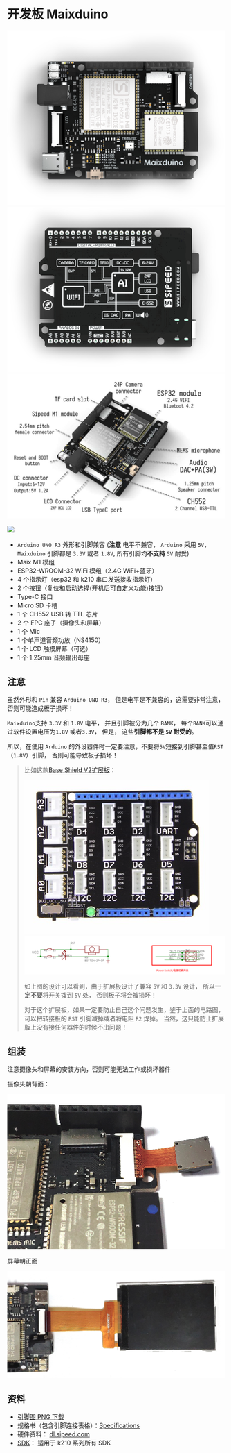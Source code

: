 开发板 Maixduino
===========

![](../../../assets/maixduino_0.png)
![](../../../assets/maixduino_1.png)
![](../../../assets/maixduino_3.jpg)

![](https://cdn.sipeed.com/wiki/maix/maixduino/maixduino_pins_1920_914.png)


* `Arduino UNO R3` 外形和引脚兼容 (**注意** 电平不兼容， `Arduino` 采用 `5V`， `Maixduino` 引脚都是 `3.3V` 或者 `1.8V`, 所有引脚均**不支持** `5V` 耐受)
* Maix M1 模组
* ESP32-WROOM-32 WiFi 模组（2.4G WiFi+蓝牙）
* 4 个指示灯（esp32 和 k210 串口发送接收指示灯）
* 2 个按钮（复位和启动选择(开机后可自定义功能)按钮）
* Type-C 接口
* Micro SD 卡槽
* 1 个 CH552 USB 转 TTL 芯片
* 2 个 FPC 座子（摄像头和屏幕）
* 1 个 Mic
* 1 个单声道音频功放（NS4150）
* 1 个 LCD 触摸屏幕（可选）
* 1 个 1.25mm 音频输出母座

## 注意

虽然外形和 `Pin` 兼容 `Arduino UNO R3`， 但是电平是不兼容的，这需要非常注意，否则可能造成板子损坏！

`Maixduino`支持 `3.3V` 和 `1.8V` 电平， 并且引脚被分为几个 `BANK`， 每个`BANK`可以通过软件设置电压为`1.8V` 或者`3.3V`，
但是， 这些**引脚都不是 `5V` 耐受的**。

所以，在使用 `Arduino` 的外设器件时一定要注意，不要将`5V`短接到引脚甚至值`RST`（`1.8V`）引脚， 否则可能导致板子损坏！

> 比如这款[Base Shield V2扩展板](http://wiki.seeedstudio.com/Base_Shield_V2/)：
> 
> ![](../../../assets/seeed_base_shield_v2_2.png)
> ![](../../../assets/seeed_base_shield_v2.png)
> 
> 如上图的设计可以看到，由于扩展板设计了兼容 `5V` 和 `3.3V` 设计， 所以**一定不要**将开关拨到 `5V` 处， 否则板子将会被损坏！
> 
> 对于这个扩展板，如果一定要防止自己这个问题发生，鉴于上面的电路图，可以把转接板的 `RST` 引脚减掉或者将电阻 `R2` 焊掉。 当然，这只能防止扩展版上没有接任何器件的时候不出问题！





## 组装

注意摄像头和屏幕的安装方向，否则可能无法工作或损坏器件

摄像头朝背面：

![](../../../assets/maixduino_00.png)

屏幕朝正面

![](../../../assets/maixduino_01.png)

## 资料

* [引脚图 PNG 下载](https://cdn.sipeed.com/wiki/maix/maixduino/maixduino_pins.png)
* 规格书（包含引脚连接表格）：[Specifications](http://dl.sipeed.com/MAIX/HDK/Maixduino/Specifications/)
* 硬件资料： [dl.sipeed.com](http://dl.sipeed.com/MAIX/HDK/Maixduino/)
* [SDK](../sdk/README.md)： 适用于 k210 系列所有 SDK


